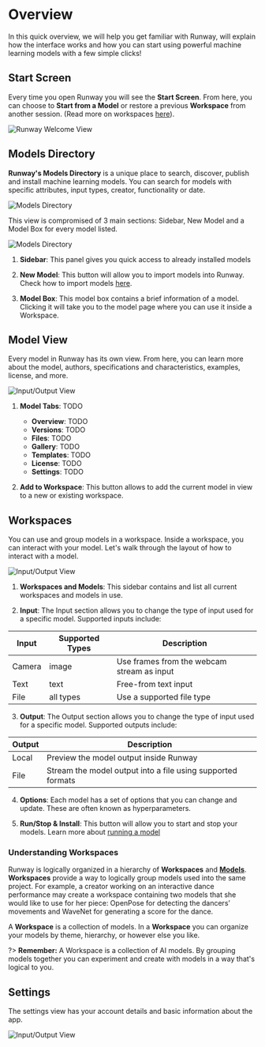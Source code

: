 # Overview

In this quick overview, we will help you get familiar with Runway, will explain how the interface works and how you can start using powerful machine learning models with a few simple clicks!

## Start Screen

Every time you open Runway you will see the **Start Screen**. From here, you can choose to **Start from a Model** or restore a previous **Workspace** from another session. (Read more on workspaces [here](getting-started/views.md)).

![Runway Welcome View](assets/images/views/intro-screen.png)

## Models Directory

**Runway's Models Directory** is a unique place to search, discover, publish and install machine learning models. You can search for models with specific attributes, input types, creator, functionality or date.

![Models Directory](assets/images/views/home-screen.png)

This view is compromised of 3 main sections: Sidebar, New Model and a Model Box for every model listed.

![Models Directory](assets/images/views/home-screen-annotated.png)

1) **Sidebar**: This panel gives you quick access to already installed models

2) **New Model**: This button will allow you to import models into Runway. Check how to import models [here](how-to/importing.md).

3) **Model Box**: This model box contains a brief information of a model. Clicking it will take you to the model page where you can use it inside a Workspace.

## Model View

Every model in Runway has its own view. From here, you can learn more about the model, authors, specifications and characteristics, examples, license, and more.

![Input/Output View](assets/images/views/model-view.png)


1) **Model Tabs**: TODO
   - **Overview**: TODO
   - **Versions**: TODO
   - **Files**: TODO
   - **Gallery**: TODO
   - **Templates**: TODO
   - **License**: TODO
   - **Settings**: TODO

2) **Add to Workspace**: This button allows to add the current model in view to a new or existing workspace.

## Workspaces

You can use and group models in a workspace. Inside a workspace, you can interact with your model. Let's walk through the layout of how to interact with a model.

![Input/Output View](assets/images/views/workspace-annotated.png)

1) **Workspaces and Models**: This sidebar contains and list all current workspaces and models in use.

2) **Input**: The Input section allows you to change the type of input used for a specific model. Supported inputs include:

| Input      | Supported Types | Description                                       |
|------------|-----------------|---------------------------------------------------|
| Camera     | image           | Use frames from the webcam stream as input        |
| Text       | text            | Free-from text input                              |
| File       | all types       | Use a supported file type                         |

3) **Output**: The Output section allows you to change the type of input used for a specific model. Supported outputs include:

| Output     | Description
|------------|---------------------------------------------------------------------|
| Local      | Preview the model output inside Runway                              |
| File       | Stream the model output into a file using supported formats         |


4) **Options**: Each model has a set of options that you can change and update. These are often known as hyperparameters. 
   
5) **Run/Stop & Install**: This button will allow you to start and stop your models. Learn more about [running a model](how-to/run-a-model.md)


### Understanding Workspaces

Runway is logically organized in a hierarchy of **Workspaces** and [**Models**](getting-started/model-101.md). **Workspaces** provide a way to logically group models used into the same project. For example, a creator working on an interactive dance performance may create a workspace containing two models that she would like to use for her piece: OpenPose for detecting the dancers’ movements and WaveNet for generating a score for the dance.

A **Workspace** is a collection of models. In a **Workspace** you can organize your models by theme, hierarchy, or however else you like.

?> **Remember:** A Workspace is a collection of AI models. By grouping models together you can experiment and create with models in a way that's logical to you.

## Settings

The settings view has your account details and basic information about the app.

![Input/Output View](assets/images/views/settings.png)
